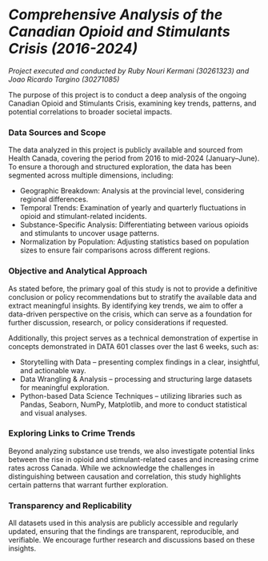 # *Comprehensive Analysis of the Canadian Opioid and Stimulants Crisis (2016-2024)*

_Project executed and conducted by Ruby Nouri Kermani (30261323) and Joao Ricardo Targino (30271085)_

The purpose of this project is to conduct a deep analysis of the ongoing Canadian Opioid and Stimulants Crisis, examining key trends, patterns, and potential correlations to broader societal impacts.

### **Data Sources and Scope**

The data analyzed in this project is publicly available and sourced from Health Canada, covering the period from 2016 to mid-2024 (January–June). To ensure a thorough and structured exploration, the data has been segmented across multiple dimensions, including:

* Geographic Breakdown: Analysis at the provincial level, considering regional differences.
* Temporal Trends: Examination of yearly and quarterly fluctuations in opioid and stimulant-related incidents.
* Substance-Specific Analysis: Differentiating between various opioids and stimulants to uncover usage patterns.
* Normalization by Population: Adjusting statistics based on population sizes to ensure fair comparisons across different regions.

### **Objective and Analytical Approach**

As stated before, the primary goal of this study is not to provide a definitive conclusion or policy recommendations but to stratify the available data and extract meaningful insights. By identifying key trends, we aim to offer a data-driven perspective on the crisis, which can serve as a foundation for further discussion, research, or policy considerations if requested.

Additionally, this project serves as a technical demonstration of expertise in concepts demonstrated in DATA 601 classes over the last 6 weeks, such as:

* Storytelling with Data – presenting complex findings in a clear, insightful, and actionable way.
* Data Wrangling & Analysis – processing and structuring large datasets for meaningful exploration.
* Python-based Data Science Techniques – utilizing libraries such as Pandas, Seaborn, NumPy, Matplotlib, and more to conduct statistical and visual analyses.

### **Exploring Links to Crime Trends**

Beyond analyzing substance use trends, we also investigate potential links between the rise in opioid and stimulant-related cases and increasing crime rates across Canada. While we acknowledge the challenges in distinguishing between causation and correlation, this study highlights certain patterns that warrant further exploration.

### **Transparency and Replicability**
All datasets used in this analysis are publicly accessible and regularly updated, ensuring that the findings are transparent, reproducible, and verifiable. We encourage further research and discussions based on these insights.
